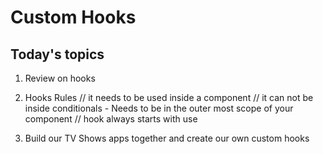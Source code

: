 # Custom Hooks 

## Today's topics

1. Review on hooks
2. Hooks Rules
// it needs to be used inside a component
// it can not be inside conditionals - Needs to be in the outer most scope of your component
// hook always starts with use

3. Build our TV Shows apps together and create our own custom hooks